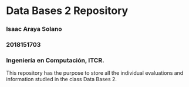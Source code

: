 # Data Bases 2 Repository
### Isaac Araya Solano
### 2018151703
### Ingeniería en Computación, ITCR.

This repository has the purpose to store all the individual evaluations and information studied in the class Data Bases 2.
